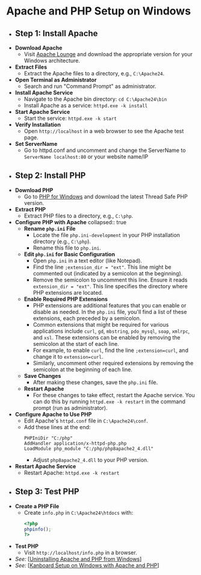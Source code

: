 # Apache and PHP Setup on Windows
- ## Step 1: Install Apache
- **Download Apache**
	- Visit [Apache Lounge](https://www.apachelounge.com/download/) and download the appropriate version for your Windows architecture.
- **Extract Files**
	- Extract the Apache files to a directory, e.g., `C:\Apache24`.
- **Open Terminal as Administrator**
	- Search and run "Command Prompt" as administrator.
- **Install Apache Service**
	- Navigate to the Apache bin directory: `cd C:\Apache24\bin`
	- Install Apache as a service: `httpd.exe -k install`
- **Start Apache Service**
	- Start the service: `httpd.exe -k start`
- **Verify Installation**
	- Open `http://localhost` in a web browser to see the Apache test page.
- **Set ServerName**
	- Go to httpd.conf and uncomment and change the ServerName to `ServerName localhost:80` or your website name/IP
- ## Step 2: Install PHP
- **Download PHP**
	- Go to [PHP for Windows](https://windows.php.net/download) and download the latest Thread Safe PHP version.
- **Extract PHP**
	- Extract PHP files to a directory, e.g., `C:\php`.
- **Configure PHP with Apache**
  collapsed:: true
	- **Rename `php.ini` File**
		- Locate the file `php.ini-development` in your PHP installation directory (e.g., `C:\php`).
		- Rename this file to `php.ini`.
	- **Edit `php.ini` for Basic Configuration**
		- Open `php.ini` in a text editor (like Notepad).
		- Find the line `;extension_dir = "ext"`. This line might be commented out (indicated by a semicolon at the beginning).
		- Remove the semicolon to uncomment this line. Ensure it reads `extension_dir = "ext"`. This line specifies the directory where PHP extensions are located.
	- **Enable Required PHP Extensions**
		- PHP extensions are additional features that you can enable or disable as needed. In the `php.ini` file, you'll find a list of these extensions, each preceded by a semicolon.
		- Common extensions that might be required for various applications include `curl`, `gd`, `mbstring`, `pdo_mysql`, `soap`, `xmlrpc`, and `xsl`. These extensions can be enabled by removing the semicolon at the start of each line.
		- For example, to enable `curl`, find the line `;extension=curl`, and change it to `extension=curl`.
		- Similarly, uncomment other required extensions by removing the semicolon at the beginning of each line.
	- **Save Changes**
		- After making these changes, save the `php.ini` file.
	- **Restart Apache**
		- For these changes to take effect, restart the Apache service. You can do this by running `httpd.exe -k restart` in the command prompt (run as administrator).
- **Configure Apache to Use PHP**
	- Edit Apache's `httpd.conf` file in `C:\Apache24\conf`.
	- Add these lines at the end:
	  ```
	  PHPIniDir "C:/php"
	  AddHandler application/x-httpd-php.php
	  LoadModule php_module "C:/php/php8apache2_4.dll"
	  ```
		- Adjust `php8apache2_4.dll` to your PHP version.
- **Restart Apache Service**
	- Restart Apache: `httpd.exe -k restart`
- ## Step 3: Test PHP
- **Create a PHP File**
	- Create `info.php` in `C:\Apache24\htdocs` with:
	  ```php
	  <?php
	  phpinfo();
	  ?>
	  ```
- **Test PHP**
	- Visit `http://localhost/info.php` in a browser.
- *See:*  [[Uninstalling Apache and PHP from Windows]]
- *See:* [[Kanboard Setup on Windows with Apache and PHP]]

[//begin]: # "Autogenerated link references for markdown compatibility"
[Uninstalling Apache and PHP from Windows]: <Uninstalling Apache and PHP from Windows> "Uninstalling Apache and PHP from Windows"
[Kanboard Setup on Windows with Apache and PHP]: <Kanboard Setup on Windows with Apache and PHP> "Kanboard Setup on Windows with Apache and PHP"
[//end]: # "Autogenerated link references"